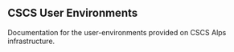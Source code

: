 ## CSCS User Environments

Documentation for the user-environments provided on CSCS Alps infrastructure.

